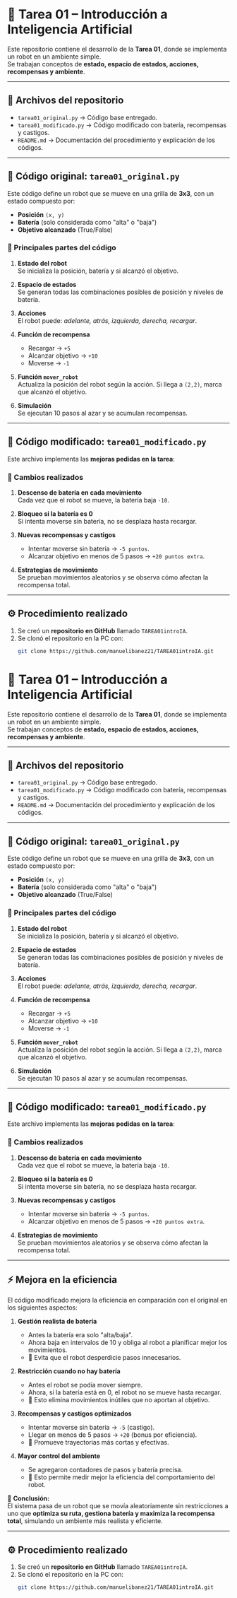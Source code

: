 # 🤖 Tarea 01 – Introducción a Inteligencia Artificial

Este repositorio contiene el desarrollo de la **Tarea 01**, donde se implementa un robot en un ambiente simple.  
Se trabajan conceptos de **estado, espacio de estados, acciones, recompensas y ambiente**.

---

## 📂 Archivos del repositorio

- `tarea01_original.py` → Código base entregado.  
- `tarea01_modificado.py` → Código modificado con batería, recompensas y castigos.  
- `README.md` → Documentación del procedimiento y explicación de los códigos.  

---

## 📌 Código original: `tarea01_original.py`

Este código define un robot que se mueve en una grilla de **3x3**, con un estado compuesto por:

- **Posición** `(x, y)`  
- **Batería** (solo considerada como "alta" o "baja")  
- **Objetivo alcanzado** (True/False)  

### 🔹 Principales partes del código
1. **Estado del robot**  
   Se inicializa la posición, batería y si alcanzó el objetivo.  

2. **Espacio de estados**  
   Se generan todas las combinaciones posibles de posición y niveles de batería.  

3. **Acciones**  
   El robot puede: *adelante, atrás, izquierda, derecha, recargar*.  

4. **Función de recompensa**  
   - Recargar → `+5`  
   - Alcanzar objetivo → `+10`  
   - Moverse → `-1`  

5. **Función `mover_robot`**  
   Actualiza la posición del robot según la acción. Si llega a `(2,2)`, marca que alcanzó el objetivo.  

6. **Simulación**  
   Se ejecutan 10 pasos al azar y se acumulan recompensas.  

---

## 📌 Código modificado: `tarea01_modificado.py`

Este archivo implementa las **mejoras pedidas en la tarea**:

### 🔹 Cambios realizados
1. **Descenso de batería en cada movimiento**  
   Cada vez que el robot se mueve, la batería baja `-10`.  

2. **Bloqueo si la batería es 0**  
   Si intenta moverse sin batería, no se desplaza hasta recargar.  

3. **Nuevas recompensas y castigos**
   - Intentar moverse sin batería → `-5 puntos`.  
   - Alcanzar objetivo en menos de 5 pasos → `+20 puntos extra`.  

4. **Estrategias de movimiento**  
   Se prueban movimientos aleatorios y se observa cómo afectan la recompensa total.  

---

## ⚙️ Procedimiento realizado

1. Se creó un **repositorio en GitHub** llamado `TAREA01introIA`.  
2. Se clonó el repositorio en la PC con:
   ```bash
   git clone https://github.com/manuelibanez21/TAREA01introIA.git

# 🤖 Tarea 01 – Introducción a Inteligencia Artificial

Este repositorio contiene el desarrollo de la **Tarea 01**, donde se implementa un robot en un ambiente simple.  
Se trabajan conceptos de **estado, espacio de estados, acciones, recompensas y ambiente**.

---

## 📂 Archivos del repositorio

- `tarea01_original.py` → Código base entregado.  
- `tarea01_modificado.py` → Código modificado con batería, recompensas y castigos.  
- `README.md` → Documentación del procedimiento y explicación de los códigos.  

---

## 📌 Código original: `tarea01_original.py`

Este código define un robot que se mueve en una grilla de **3x3**, con un estado compuesto por:

- **Posición** `(x, y)`  
- **Batería** (solo considerada como "alta" o "baja")  
- **Objetivo alcanzado** (True/False)  

### 🔹 Principales partes del código
1. **Estado del robot**  
   Se inicializa la posición, batería y si alcanzó el objetivo.  

2. **Espacio de estados**  
   Se generan todas las combinaciones posibles de posición y niveles de batería.  

3. **Acciones**  
   El robot puede: *adelante, atrás, izquierda, derecha, recargar*.  

4. **Función de recompensa**  
   - Recargar → `+5`  
   - Alcanzar objetivo → `+10`  
   - Moverse → `-1`  

5. **Función `mover_robot`**  
   Actualiza la posición del robot según la acción. Si llega a `(2,2)`, marca que alcanzó el objetivo.  

6. **Simulación**  
   Se ejecutan 10 pasos al azar y se acumulan recompensas.  

---

## 📌 Código modificado: `tarea01_modificado.py`

Este archivo implementa las **mejoras pedidas en la tarea**:

### 🔹 Cambios realizados
1. **Descenso de batería en cada movimiento**  
   Cada vez que el robot se mueve, la batería baja `-10`.  

2. **Bloqueo si la batería es 0**  
   Si intenta moverse sin batería, no se desplaza hasta recargar.  

3. **Nuevas recompensas y castigos**
   - Intentar moverse sin batería → `-5 puntos`.  
   - Alcanzar objetivo en menos de 5 pasos → `+20 puntos extra`.  

4. **Estrategias de movimiento**  
   Se prueban movimientos aleatorios y se observa cómo afectan la recompensa total.  

---

## ⚡ Mejora en la eficiencia

El código modificado mejora la eficiencia en comparación con el original en los siguientes aspectos:

1. **Gestión realista de batería**  
   - Antes la batería era solo "alta/baja".  
   - Ahora baja en intervalos de 10 y obliga al robot a planificar mejor los movimientos.  
   - 🔹 Evita que el robot desperdicie pasos innecesarios.  

2. **Restricción cuando no hay batería**  
   - Antes el robot se podía mover siempre.  
   - Ahora, si la batería está en 0, el robot no se mueve hasta recargar.  
   - 🔹 Esto elimina movimientos inútiles que no aportan al objetivo.  

3. **Recompensas y castigos optimizados**  
   - Intentar moverse sin batería → `-5` (castigo).  
   - Llegar en menos de 5 pasos → `+20` (bonus por eficiencia).  
   - 🔹 Promueve trayectorias más cortas y efectivas.  

4. **Mayor control del ambiente**  
   - Se agregaron contadores de pasos y batería precisa.  
   - 🔹 Esto permite medir mejor la eficiencia del comportamiento del robot.  

📌 **Conclusión:**  
El sistema pasa de un robot que se movía aleatoriamente sin restricciones a uno que **optimiza su ruta, gestiona batería y maximiza la recompensa total**, simulando un ambiente más realista y eficiente.

---

## ⚙️ Procedimiento realizado

1. Se creó un **repositorio en GitHub** llamado `TAREA01introIA`.  
2. Se clonó el repositorio en la PC con:
   ```bash
   git clone https://github.com/manuelibanez21/TAREA01introIA.git

